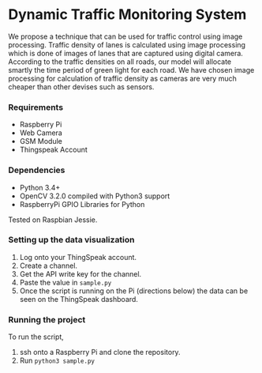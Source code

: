 # Dynamic Traffic Monitoring System

We propose a technique that can be used for traffic control using image processing. Traffic density
of lanes is calculated using image processing which is done of images of lanes that are captured
using digital camera. According to the traffic densities on all roads, our model will allocate smartly
the time period of green light for each road. We have chosen image processing for calculation of
traffic density as cameras are very much cheaper than other devises such as sensors.

### Requirements

- Raspberry Pi
- Web Camera
- GSM Module
- Thingspeak Account

### Dependencies

- Python 3.4+
- OpenCV 3.2.0 compiled with Python3 support
- RaspberryPi GPIO Libraries for Python

Tested on Raspbian Jessie.

### Setting up the data visualization

1. Log onto your ThingSpeak account.
2. Create a channel.
3. Get the API write key for the channel.
4. Paste the value in `sample.py`
5. Once the script is running on the Pi (directions below) the data can be seen on the ThingSpeak dashboard.

### Running the project

To run the script, 
1. ssh onto a Raspberry Pi and clone the repository.
2. Run `python3 sample.py`
